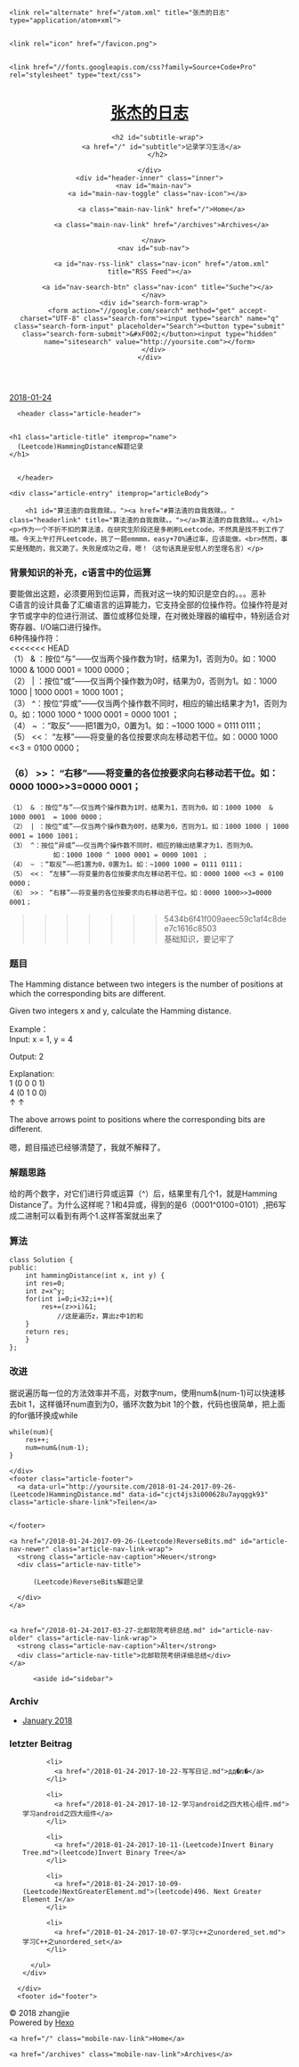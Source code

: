 <!DOCTYPE html>
<html>
<head>
  <meta charset="utf-8">
  

  
  <title>(Leetcode)HammingDistance解题记录 | 张杰的日志</title>
  <meta name="viewport" content="width=device-width, initial-scale=1, maximum-scale=1">
  <meta name="description" content="算法渣的自我救赎。。作为一个不折不扣的算法渣，在研究生阶段还是多刷刷Leetcode，不然真是找不到工作了哦。今天上午打开Leetcode，挑了一题emmmm，easy+70%通过率，应该能做。然而，事实是残酷的，我又跪了。失败是成功之母，嗯！（这句话真是安慰人的至理名言） 背景知识的补充，c语言中的位运算要能做出这题，必须要用到位运算，而我对这一块的知识是空白的。。。恶补C语言的设计具备了汇编语">
<meta property="og:type" content="article">
<meta property="og:title" content="(Leetcode)HammingDistance解题记录">
<meta property="og:url" content="http://yoursite.com/2018-01-24-2017-09-26-(Leetcode)HammingDistance.md">
<meta property="og:site_name" content="张杰的日志">
<meta property="og:description" content="算法渣的自我救赎。。作为一个不折不扣的算法渣，在研究生阶段还是多刷刷Leetcode，不然真是找不到工作了哦。今天上午打开Leetcode，挑了一题emmmm，easy+70%通过率，应该能做。然而，事实是残酷的，我又跪了。失败是成功之母，嗯！（这句话真是安慰人的至理名言） 背景知识的补充，c语言中的位运算要能做出这题，必须要用到位运算，而我对这一块的知识是空白的。。。恶补C语言的设计具备了汇编语">
<meta property="og:locale" content="zh-Hans">
<meta property="og:updated_time" content="2017-09-26T11:31:12.626Z">
<meta name="twitter:card" content="summary">
<meta name="twitter:title" content="(Leetcode)HammingDistance解题记录">
<meta name="twitter:description" content="算法渣的自我救赎。。作为一个不折不扣的算法渣，在研究生阶段还是多刷刷Leetcode，不然真是找不到工作了哦。今天上午打开Leetcode，挑了一题emmmm，easy+70%通过率，应该能做。然而，事实是残酷的，我又跪了。失败是成功之母，嗯！（这句话真是安慰人的至理名言） 背景知识的补充，c语言中的位运算要能做出这题，必须要用到位运算，而我对这一块的知识是空白的。。。恶补C语言的设计具备了汇编语">
  
    <link rel="alternate" href="/atom.xml" title="张杰的日志" type="application/atom+xml">
  
  
    <link rel="icon" href="/favicon.png">
  
  
    <link href="//fonts.googleapis.com/css?family=Source+Code+Pro" rel="stylesheet" type="text/css">
  
  <link rel="stylesheet" href="/css/style.css">
</head>

<body>
  <div id="container">
    <div id="wrap">
      <header id="header">
  <div id="banner"></div>
  <div id="header-outer" class="outer">
    <div id="header-title" class="inner">
      <h1 id="logo-wrap">
        <a href="/" id="logo">张杰的日志</a>
      </h1>
      
        <h2 id="subtitle-wrap">
          <a href="/" id="subtitle">记录学习生活</a>
        </h2>
      
    </div>
    <div id="header-inner" class="inner">
      <nav id="main-nav">
        <a id="main-nav-toggle" class="nav-icon"></a>
        
          <a class="main-nav-link" href="/">Home</a>
        
          <a class="main-nav-link" href="/archives">Archives</a>
        
      </nav>
      <nav id="sub-nav">
        
          <a id="nav-rss-link" class="nav-icon" href="/atom.xml" title="RSS Feed"></a>
        
        <a id="nav-search-btn" class="nav-icon" title="Suche"></a>
      </nav>
      <div id="search-form-wrap">
        <form action="//google.com/search" method="get" accept-charset="UTF-8" class="search-form"><input type="search" name="q" class="search-form-input" placeholder="Search"><button type="submit" class="search-form-submit">&#xF002;</button><input type="hidden" name="sitesearch" value="http://yoursite.com"></form>
      </div>
    </div>
  </div>
</header>
      <div class="outer">
        <section id="main"><article id="content-2017-09-26-(Leetcode)HammingDistance" class="article article-type-content" itemscope itemprop="blogPost">
  <div class="article-meta">
    <a href="/2018-01-24-2017-09-26-(Leetcode)HammingDistance.md" class="article-date">
  <time datetime="2018-01-24T13:16:48.207Z" itemprop="datePublished">2018-01-24</time>
</a>
    
  </div>
  <div class="article-inner">
    
    
      <header class="article-header">
        
  
    <h1 class="article-title" itemprop="name">
      (Leetcode)HammingDistance解题记录
    </h1>
  

      </header>
    
    <div class="article-entry" itemprop="articleBody">
      
        <h1 id="算法渣的自我救赎。。"><a href="#算法渣的自我救赎。。" class="headerlink" title="算法渣的自我救赎。。"></a>算法渣的自我救赎。。</h1><p>作为一个不折不扣的算法渣，在研究生阶段还是多刷刷Leetcode，不然真是找不到工作了哦。今天上午打开Leetcode，挑了一题emmmm，easy+70%通过率，应该能做。<br>然而，事实是残酷的，我又跪了。失败是成功之母，嗯！（这句话真是安慰人的至理名言）</p>
<h1 id="背景知识的补充，c语言中的位运算"><a href="#背景知识的补充，c语言中的位运算" class="headerlink" title="背景知识的补充，c语言中的位运算"></a>背景知识的补充，c语言中的位运算</h1><p>要能做出这题，必须要用到位运算，而我对这一块的知识是空白的。。。恶补<br>C语言的设计具备了汇编语言的运算能力，它支持全部的位操作符。位操作符是对字节或字中的位进行测试、置位或移位处理，在对微处理器的编程中，特别适合对寄存器、I/O端口进行操作。<br>6种伟操作符：<br>&lt;&lt;&lt;&lt;&lt;&lt;&lt; HEAD<br>（1） &amp; ：按位“与”——仅当两个操作数为1时，结果为1，否则为0。如：1000 1000  &amp; 1000 0001  = 1000 0000；<br>（2） | ：按位“或”——仅当两个操作数为0时，结果为0，否则为1。如：1000 1000 | 1000 0001 = 1000 1001；<br>（3） ^：按位“异或”——仅当两个操作数不同时，相应的输出结果才为1，否则为0。如：1000 1000 ^ 1000 0001 = 0000 1001 ；<br>（4） ~ ：“取反”——把1置为0，0置为1。如：~1000 1000 = 0111 0111；<br>（5） &lt;&lt;： “左移”——将变量的各位按要求向左移动若干位。如：0000 1000 &lt;&lt;3 = 0100 0000；</p>
<h1 id="（6）-gt-gt-：-“右移”——将变量的各位按要求向右移动若干位。如：0000-1000-gt-gt-3-0000-0001；"><a href="#（6）-gt-gt-：-“右移”——将变量的各位按要求向右移动若干位。如：0000-1000-gt-gt-3-0000-0001；" class="headerlink" title="（6） &gt;&gt;： “右移”——将变量的各位按要求向右移动若干位。如：0000 1000&gt;&gt;3=0000 0001；"></a>（6） &gt;&gt;： “右移”——将变量的各位按要求向右移动若干位。如：0000 1000&gt;&gt;3=0000 0001；</h1><pre><code>（1） &amp; ：按位“与”——仅当两个操作数为1时，结果为1，否则为0。如：1000 1000  &amp; 1000 0001  = 1000 0000；
（2） | ：按位“或”——仅当两个操作数为0时，结果为0，否则为1。如：1000 1000 | 1000 0001 = 1000 1001；
（3） ^：按位“异或”——仅当两个操作数不同时，相应的输出结果才为1，否则为0。
           如：1000 1000 ^ 1000 0001 = 0000 1001 ；
（4） ~ ：“取反”——把1置为0，0置为1。如：~1000 1000 = 0111 0111；
（5） &lt;&lt;： “左移”——将变量的各位按要求向左移动若干位。如：0000 1000 &lt;&lt;3 = 0100 0000；
（6） &gt;&gt;： “右移”——将变量的各位按要求向右移动若干位。如：0000 1000&gt;&gt;3=0000 0001；
</code></pre><blockquote>
<blockquote>
<blockquote>
<blockquote>
<blockquote>
<blockquote>
<blockquote>
<p>5434b6f41f009aeec59c1af4c8dee7c1616c8503<br>基础知识，要记牢了</p>
</blockquote>
</blockquote>
</blockquote>
</blockquote>
</blockquote>
</blockquote>
</blockquote>
<h1 id="题目"><a href="#题目" class="headerlink" title="题目"></a>题目</h1><p>The Hamming distance between two integers is the number of positions at which the corresponding bits are different.</p>
<p>Given two integers x and y, calculate the Hamming distance.</p>
<p>Example：<br>Input: x = 1, y = 4</p>
<p>Output: 2</p>
<p>Explanation:<br>1   (0 0 0 1)<br>4   (0 1 0 0)<br>       ↑   ↑</p>
<p>The above arrows point to positions where the corresponding bits are different.</p>
<p>嗯，题目描述已经够清楚了，我就不解释了。</p>
<h1 id="解题思路"><a href="#解题思路" class="headerlink" title="解题思路"></a>解题思路</h1><p>给的两个数字，对它们进行异或运算（^）后，结果里有几个1，就是Hamming Distance了。为什么这样呢？1和4异或，得到的是6（0001^0100=0101）,把6写成二进制可以看到有两个1.这样答案就出来了</p>
<h1 id="算法"><a href="#算法" class="headerlink" title="算法"></a>算法</h1><pre><code>class Solution {
public:
    int hammingDistance(int x, int y) {
    int res=0;
    int z=x^y;
    for(int i=0;i&lt;32;i++){
        res+=(z&gt;&gt;i)&amp;1;
            //这是遍历z，算出z中1的和
    }
    return res;
    }
};
</code></pre><h1 id="改进"><a href="#改进" class="headerlink" title="改进"></a>改进</h1><p>据说遍历每一位的方法效率并不高，对数字num，使用num&amp;(num-1)可以快速移去bit 1，这样循环num直到为0，循环次数为bit 1的个数，代码也很简单，把上面的for循环换成while</p>
<pre><code>while(num){
    res++;
    num=num&amp;(num-1);
}
</code></pre>
      
    </div>
    <footer class="article-footer">
      <a data-url="http://yoursite.com/2018-01-24-2017-09-26-(Leetcode)HammingDistance.md" data-id="cjct4js3i000628u7ayqggk93" class="article-share-link">Teilen</a>
      
      
    </footer>
  </div>
  
    
<nav id="article-nav">
  
    <a href="/2018-01-24-2017-09-26-(Leetcode)ReverseBits.md" id="article-nav-newer" class="article-nav-link-wrap">
      <strong class="article-nav-caption">Neuer</strong>
      <div class="article-nav-title">
        
          (Leetcode)ReverseBits解题记录
        
      </div>
    </a>
  
  
    <a href="/2018-01-24-2017-03-27-北邮软院考研总结.md" id="article-nav-older" class="article-nav-link-wrap">
      <strong class="article-nav-caption">Älter</strong>
      <div class="article-nav-title">北邮软院考研详细总结</div>
    </a>
  
</nav>

  
</article>

</section>
        
          <aside id="sidebar">
  
    

  
    

  
    
  
    
  <div class="widget-wrap">
    <h3 class="widget-title">Archiv</h3>
    <div class="widget">
      <ul class="archive-list"><li class="archive-list-item"><a class="archive-list-link" href="/archives/2018/01/">January 2018</a></li></ul>
    </div>
  </div>


  
    
  <div class="widget-wrap">
    <h3 class="widget-title">letzter Beitrag</h3>
    <div class="widget">
      <ul>
        
          <li>
            <a href="/2018-01-24-2017-10-22-写写日记.md">дд�ռ�</a>
          </li>
        
          <li>
            <a href="/2018-01-24-2017-10-12-学习android之四大核心组件.md">学习android之四大组件</a>
          </li>
        
          <li>
            <a href="/2018-01-24-2017-10-11-(Leetcode)Invert Binary Tree.md">(leetcode)Invert Binary Tree</a>
          </li>
        
          <li>
            <a href="/2018-01-24-2017-10-09-(Leetcode)NextGreaterElement.md">(leetcode)496. Next Greater Element I</a>
          </li>
        
          <li>
            <a href="/2018-01-24-2017-10-07-学习c++之unordered_set.md">学习C++之unordered_set</a>
          </li>
        
      </ul>
    </div>
  </div>

  
</aside>
        
      </div>
      <footer id="footer">
  
  <div class="outer">
    <div id="footer-info" class="inner">
      &copy; 2018 zhangjie<br>
      Powered by <a href="http://hexo.io/" target="_blank">Hexo</a>
    </div>
  </div>
</footer>
    </div>
    <nav id="mobile-nav">
  
    <a href="/" class="mobile-nav-link">Home</a>
  
    <a href="/archives" class="mobile-nav-link">Archives</a>
  
</nav>
    

<script src="//ajax.googleapis.com/ajax/libs/jquery/2.0.3/jquery.min.js"></script>


  <link rel="stylesheet" href="/fancybox/jquery.fancybox.css">
  <script src="/fancybox/jquery.fancybox.pack.js"></script>


<script src="/js/script.js"></script>



  </div>
</body>
</html>